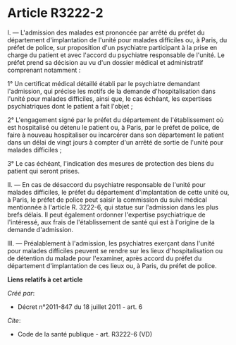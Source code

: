 # Article R3222-2

I. ― L'admission des malades est prononcée par arrêté du préfet du département d'implantation de l'unité pour malades
difficiles ou, à Paris, du préfet de police, sur proposition d'un psychiatre participant à la prise en charge du patient et
avec l'accord du psychiatre responsable de l'unité. Le préfet prend sa décision au vu d'un dossier médical et administratif
comprenant notamment : 

1° Un certificat médical détaillé établi par le psychiatre demandant l'admission, qui précise les motifs de la demande
d'hospitalisation dans l'unité pour malades difficiles, ainsi que, le cas échéant, les expertises psychiatriques dont le
patient a fait l'objet ; 

2° L'engagement signé par le préfet du département de l'établissement où est hospitalisé ou détenu le patient ou, à Paris,
par le préfet de police, de faire à nouveau hospitaliser ou incarcérer dans son département le patient dans un délai de vingt
jours à compter d'un arrêté de sortie de l'unité pour malades difficiles ; 

3° Le cas échéant, l'indication des mesures de protection des biens du patient qui seront prises. 

II. ― En cas de désaccord du psychiatre responsable de l'unité pour malades difficiles, le préfet du département
d'implantation de cette unité ou, à Paris, le préfet de police peut saisir la commission du suivi médical mentionnée à
l'article R. 3222-6, qui statue sur l'admission dans les plus brefs délais. Il peut également ordonner l'expertise
psychiatrique de l'intéressé, aux frais de l'établissement de santé qui est à l'origine de la demande d'admission. 

III. ― Préalablement à l'admission, les psychiatres exerçant dans l'unité pour malades difficiles peuvent se rendre sur les
lieux d'hospitalisation ou de détention du malade pour l'examiner, après accord du préfet du département d'implantation de
ces lieux ou, à Paris, du préfet de police.

**Liens relatifs à cet article**

_Créé par_:

  - Décret n°2011-847 du 18 juillet 2011 - art. 6

_Cite_:

  - Code de la santé publique - art. R3222-6 (VD)
